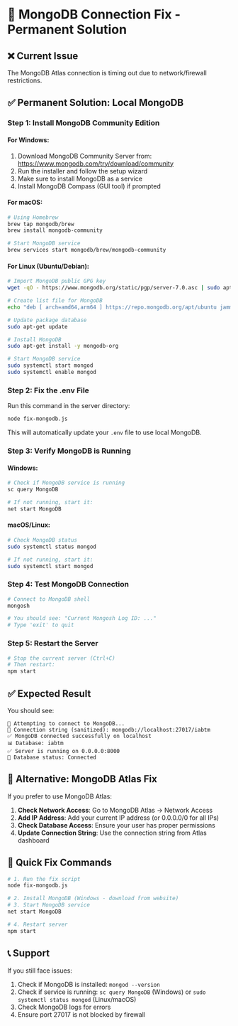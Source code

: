 # 🔧 MongoDB Connection Fix - Permanent Solution

## ❌ Current Issue
The MongoDB Atlas connection is timing out due to network/firewall restrictions.

## ✅ Permanent Solution: Local MongoDB

### Step 1: Install MongoDB Community Edition

#### For Windows:
1. Download MongoDB Community Server from: https://www.mongodb.com/try/download/community
2. Run the installer and follow the setup wizard
3. Make sure to install MongoDB as a service
4. Install MongoDB Compass (GUI tool) if prompted

#### For macOS:
```bash
# Using Homebrew
brew tap mongodb/brew
brew install mongodb-community

# Start MongoDB service
brew services start mongodb/brew/mongodb-community
```

#### For Linux (Ubuntu/Debian):
```bash
# Import MongoDB public GPG key
wget -qO - https://www.mongodb.org/static/pgp/server-7.0.asc | sudo apt-key add -

# Create list file for MongoDB
echo "deb [ arch=amd64,arm64 ] https://repo.mongodb.org/apt/ubuntu jammy/mongodb-org/7.0 multiverse" | sudo tee /etc/apt/sources.list.d/mongodb-org-7.0.list

# Update package database
sudo apt-get update

# Install MongoDB
sudo apt-get install -y mongodb-org

# Start MongoDB service
sudo systemctl start mongod
sudo systemctl enable mongod
```

### Step 2: Fix the .env File

Run this command in the server directory:
```bash
node fix-mongodb.js
```

This will automatically update your `.env` file to use local MongoDB.

### Step 3: Verify MongoDB is Running

#### Windows:
```bash
# Check if MongoDB service is running
sc query MongoDB

# If not running, start it:
net start MongoDB
```

#### macOS/Linux:
```bash
# Check MongoDB status
sudo systemctl status mongod

# If not running, start it:
sudo systemctl start mongod
```

### Step 4: Test MongoDB Connection

```bash
# Connect to MongoDB shell
mongosh

# You should see: "Current Mongosh Log ID: ..."
# Type 'exit' to quit
```

### Step 5: Restart the Server

```bash
# Stop the current server (Ctrl+C)
# Then restart:
npm start
```

## ✅ Expected Result

You should see:
```
🔌 Attempting to connect to MongoDB...
📡 Connection string (sanitized): mongodb://localhost:27017/iabtm
✅ MongoDB connected successfully on localhost
📊 Database: iabtm
✅ Server is running on 0.0.0.0:8000
💾 Database status: Connected
```

## 🔧 Alternative: MongoDB Atlas Fix

If you prefer to use MongoDB Atlas:

1. **Check Network Access**: Go to MongoDB Atlas → Network Access
2. **Add IP Address**: Add your current IP address (or 0.0.0.0/0 for all IPs)
3. **Check Database Access**: Ensure your user has proper permissions
4. **Update Connection String**: Use the connection string from Atlas dashboard

## 🚀 Quick Fix Commands

```bash
# 1. Run the fix script
node fix-mongodb.js

# 2. Install MongoDB (Windows - download from website)
# 3. Start MongoDB service
net start MongoDB

# 4. Restart server
npm start
```

## 📞 Support

If you still face issues:
1. Check if MongoDB is installed: `mongod --version`
2. Check if service is running: `sc query MongoDB` (Windows) or `sudo systemctl status mongod` (Linux/macOS)
3. Check MongoDB logs for errors
4. Ensure port 27017 is not blocked by firewall 